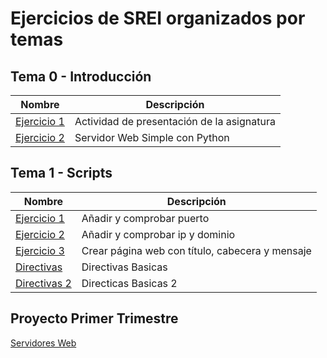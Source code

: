 # Ejercicios de SREI organizados por temas

## Tema 0 - Introducción
Nombre | Descripción
-------|--------
[Ejercicio 1](https://docs.google.com/document/d/e/2PACX-1vSekjG_9NVL0lasqt1DbrtyoVtSfLPx--irG603qSL3Fpl2VmwBtZAgyarSE2efIsMK9RY5r8koS0f6/pub) |  Actividad de presentación de la asignatura
[Ejercicio 2](https://docs.google.com/document/d/e/2PACX-1vSfOqsyoLDcm5gbON-cm3tFBQnd7pLQG2tRS5lRrs5d43HfQaK_XjARO4RWNfdI-ozK6h5TyIWRucqA/pub) |  Servidor Web Simple con Python

## Tema 1 - Scripts
Nombre | Descripción
-------|--------
[Ejercicio 1](https://docs.google.com/document/d/e/2PACX-1vRWXYoB7xh6SYPu_gE4XRj-gs9g303mYiuW6OpI6rmwsiDD9oZFRx011imjj93V1P31Y5zsKG0rOmw-/pub) | Añadir y comprobar puerto
[Ejercicio 2](https://docs.google.com/document/d/e/2PACX-1vT-xUJ09QZBx2E2H-ihND7C85LpV_TpfqrvZ7FKiE9c13agS9G3Lg3PJOHoCe7i7CY-d8xIm8bWDi8D/pub) | Añadir y comprobar ip y dominio
[Ejercicio 3](https://docs.google.com/document/d/e/2PACX-1vQS5jazHbF4VKTxSrsbnZdDuBNFUzyl3ORH857Jy384mOhWORyw0OL3MB6CO8ME3Ehtp0rSnDHOFC0r/pub) | Crear página web con título, cabecera y mensaje
[Directivas](https://docs.google.com/document/d/e/2PACX-1vSr20M2mezx3k23lPOHbg64VYw40hCPox9IaPvapeRHZW6PEGAzN3hN8GEyFlPmcK6xgcITT9Ufcsn4/pub) | Directivas Basicas
[Directivas 2](https://docs.google.com/document/d/e/2PACX-1vQkwNSdD5UraXWPksy3ASZIDfso44xWxeIpqCfFSa8RSQlJveM4HxLhWhiKTyRinBj22n_qfQ42eZ-B/pub) | Directicas Basicas 2

## Proyecto Primer Trimestre
[Servidores Web](https://docs.google.com/document/d/e/2PACX-1vSXI-LOzKPXcU36u8q3uY_QvFZAGg4z13euaXFylkQ4iyEOy33eS2Wp0tJPp9gP3abWzbWaRChTSPne/pub)
